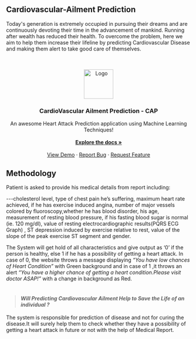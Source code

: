 ## Cardiovascular-Ailment Prediction 

Today's generation is extremely occupied in pursuing their dreams and are continuously devoting their time in the advancement of mankind. Running after wealth has reduced their health. To overcome the problem, here we aim to help them increase their lifeline by predicting Cardiovascular Disease and making them alert to take good care of themselves.<br />
<br />


<div id="top"></div>

<!-- PROJECT LOGO -->
<br />
<div align="center">
  <a href="https://github.com/skshamagarwal/CAP">
    <img src="https://miro.medium.com/max/604/1*6WGnPZ5lkiT2QgK-JP1DFw.png" alt="Logo" height="80">
  </a>

  <h3 align="center">CardioVascular Ailment Prediction - CAP</h3>

  <p align="center">
    An awesome Heart Attack Prediction application using Machine Learning Techniques!
    <br />
    <br />
    <a href="https://drive.google.com/file/d/1vKl6QniQEvveoZ0M93NccAAaVvo8Bpme/view?usp=sharing"><strong>Explore the docs »</strong></a>
    <br />
    <br />
    <a href="https://mycap.herokuapp.com/">View Demo</a>
    ·
    <a href="https://github.com/rajni0829/Cardio-Vascular-Prediction/issues/issues">Report Bug</a>
    ·
    <a href="https://github.com/rajni0829/Cardio-Vascular-Prediction/issues">Request Feature</a>
  </p>
</div>



## Methodology

Patient is asked to provide his medical details from report including:

---cholesterol level, type of chest pain he’s suffering, maximum heart rate achieved, if he has exercise induced angina,  number of major vessels colored by fluoroscopy,whether he has blood disorder, his age, measurement of resting blood pressure, if his fasting blood sugar is normal (ie. 120 mg/dl), value of resting electrocardiographic results(PQRS ECG Graph) , ST depression induced by exercise relative to rest, value of the slope of the peak exercise ST segment and gender.

The System will get hold of all characteristics and give output as ‘0’ if the person is healthy, else 1 if he has a possibility of getting a heart attack. In case of 0, the website throws a message displaying *“You have low chances of Heart Condition”* with Green background and in case of 1 ,it throws an alert *“You have a higher chance of getting a heart condition.Please visit doctor ASAP!”* with a change in background as Red.
<br /><br />


> #### *Will Predicting Cardiovascular Ailment  Help to Save the Life of an individual ?*

The system is responsible for prediction of disease and not for curing the disease.It will surely help them to check whether they have a possibility of getting a heart attack in future or not  with the help of Medical Report.<br />
<br />


